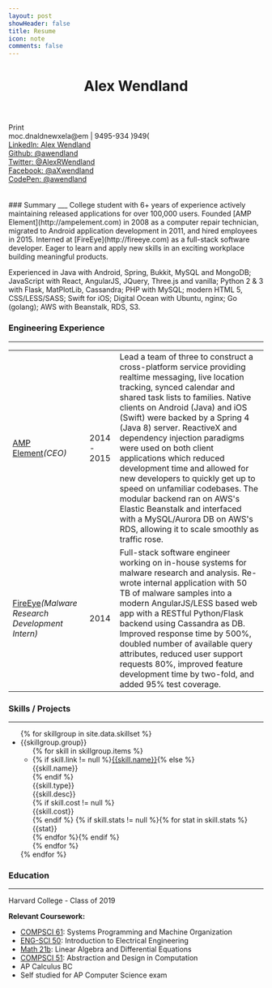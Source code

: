 ```yaml
---
layout: post
showHeader: false
title: Resume
icon: note
comments: false
---
```

<header class="print-header"><h1><span>Alex Wendland</span></h1></header>
<div class="initiate-print-box">
  <a onclick="window.print()" class="button initiate-print">Print</a>
</div>

<div class="print-social-links">
  <span class="obscure">moc.dnaldnewxela@em</span> | <span class="obscure">9495-934 )949(</span></br>
  <a href="http://www.linkedin.com/in/alexrwendland">LinkedIn: Alex Wendland</a></br>
  <a href="https://github.com/awendland/">Github: @awendland</a></br>
  <a href="https://twitter.com/AlexRWendland">Twitter: @AlexRWendland</a></br>
  <a href="https://www.facebook.com/aXwendland">Facebook: @aXwendland</a></br>
  <a href="http://codepen.io/awendland/">CodePen: @awendland</a></br></br></br>
</div>
### Summary
___
College student with 6+ years of experience actively maintaining released applications for over 100,000 users. Founded [AMP Element](http://ampelement.com) in 2008 as a computer repair technician, migrated to Android application development in 2011, and hired employees in 2015. Interned at [FireEye](http://fireeye.com) as a full-stack software developer. Eager to learn and apply new skills in an exciting workplace building meaningful products.

Experienced in Java with Android, Spring, Bukkit, MySQL and MongoDB; JavaScript with React, AngularJS, JQuery, Three.js and vanilla; Python 2 & 3 with Flask, MatPlotLib, Cassandra; PHP with MySQL; modern HTML 5, CSS/LESS/SASS; Swift for iOS; Digital Ocean with Ubuntu, nginx; Go (golang); AWS with Beanstalk, RDS, S3.

### Engineering Experience
___
<table class="experience-table">
    <tr><td><a href="http://ampelement.com" class="print-link-ib">AMP Element</a><em class="experience--position">(CEO)</em></td><td>2014 - 2015</td><td>Lead a team of three to construct a cross-platform service providing realtime messaging, live location tracking, synced calendar and shared task lists to families. Native clients on Android (Java) and iOS (Swift) were backed by a Spring 4 (Java 8) server. ReactiveX and dependency injection paradigms were used on both client applications which reduced development time and allowed for new developers to quickly get up to speed on unfamiliar codebases. The modular backend ran on AWS's Elastic Beanstalk and interfaced with a MySQL/Aurora DB on AWS's RDS, allowing it to scale smoothly as traffic rose.</td></tr>
    <tr><td><a href="http://fireeye.com" class="print-link-ib after-char-padding-left">FireEye</a><em class="experience--position">(Malware Research Development Intern)</em></td><td>2014</td><td>Full-stack software engineer working on in-house systems for malware research and analysis. Re-wrote internal application with 50 TB of malware samples into a modern AngularJS/LESS based web app with a RESTful Python/Flask backend using Cassandra as DB. Improved response time by 500%, doubled number of available query attributes, reduced user support requests 80%, improved feature development time by two-fold, and added 95% test coverage.</td></tr>
</table>

### Skills / Projects
___

<ul class="skills-list">
{% for skillgroup in site.data.skillset %}
    <li>
        <div class="group-name">{{skillgroup.group}}</div>
        <ul>
        {% for skill in skillgroup.items %}
            <li>
                {% if skill.link != null %}<a class="name" href="{{skill.link}}">{{skill.name}}</a>{% else %}<div class="name">{{skill.name}}</div>{% endif %}
                <div class="type">{{skill.type}}</div>
                <div class="desc">{{skill.desc}}</div>
                {% if skill.cost != null %}<div class="cost" >{{skill.cost}}</div>{% endif %}
                {% if skill.stats != null %}{% for stat in skill.stats %}<div class="stat" >{{stat}}</div>{% endfor %}{% endif %}
            </li>
        {% endfor %}
        </ul>
    </li>
{% endfor %}
</ul>

<!---
### Clubs and Leadership
___
<ul class="clubs-list">
{% for club in site.data.clubs_leadership %}
    <li>
        <div class="position">{{club.position}}</div>
        <a class="name print-link-nl" href="{{club.link}}">{{club.name}}</a>
        <div class="time">{{club.time}}</div>
        <div class="desc">{{club.desc}}</div>
    </li>
{% endfor %}
</ul>
-->

### Education
___
Harvard College - Class of 2019

**Relevant Coursework:**

  * [COMPSCI 61](http://cs61.seas.harvard.edu/): Systems Programming and Machine Organization
  * [ENG-SCI 50](http://isites.harvard.edu/course/colgsas-4499): Introduction to Electrical Engineering
  * [Math 21b](http://sites.fas.harvard.edu/~math21b/): Linear Algebra and Differential Equations
  * [COMPSCI 51](http://cs51.io): Abstraction and Design in Computation
  * AP Calculus BC
  * Self studied for AP Computer Science exam
